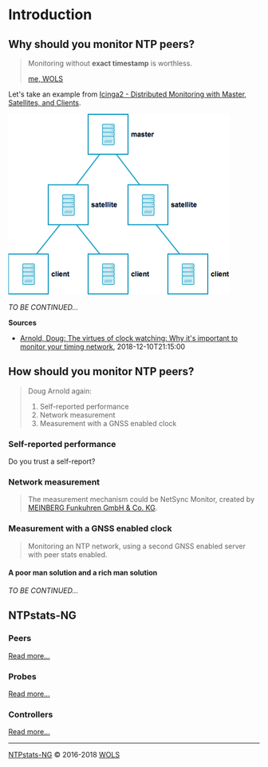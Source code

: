 # Introduction <a id="module_ntpstatsng_introduction"></a>

## Why should you monitor NTP peers?

> Monitoring without **exact timestamp** is worthless.
>
> [me, WOLS](https://github.com/wols)

Let's take an example from [Icinga2 - Distributed Monitoring with Master, Satellites, and Clients](https://icinga.com/docs/icinga2/latest/doc/06-distributed-monitoring/).

![icinga2_distributed_roles](images/icinga2_distributed_roles.png)

*TO BE CONTINUED...*

**Sources**

* [Arnold, Doug: The virtues of clock watching: Why it's important to monitor your timing network](https://blog.meinbergglobal.com/2018/05/10/the-virtues-of-clock-watching-why-its-important-to-monitor-your-timing-network/), 2018-12-10T21:15:00

## How should you monitor NTP peers?

> Doug Arnold again:
>
> 1. Self-reported performance
> 2. Network measurement
> 3. Measurement with a GNSS enabled clock

### Self-reported performance

Do you trust a self-report?

### Network measurement

> The measurement mechanism could be NetSync Monitor, created by [MEINBERG Funkuhren GmbH &amp; Co. KG](https://www.meinbergglobal.com/english/news/optimize-network-synchronization-with-the-netsync-monitor.htm).

### Measurement with a GNSS enabled clock

> Monitoring an NTP network, using a second GNSS enabled server with peer stats enabled.

#### A poor man solution and a rich man solution

*TO BE CONTINUED...*

## NTPstats-NG

### Peers

[Read more...](11-Peers.md#module_ntpstatsng_peers)

### Probes

[Read more...](12-Probes.md#module_ntpstatsng_probes)

### Controllers

[Read more...](13-Controllers.md#module_ntpstatsng_controllers)

----

[NTPstats-NG](/icingaweb2/doc/module/toc?moduleName=ntpstatsng) &#169; 2016-2018 [WOLS](https://github.com/wols/icingaweb2-module-ntpstatsng)
